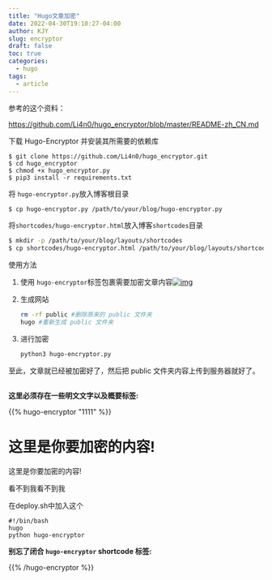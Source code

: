 ```yaml
---
title: "Hugo文章加密"
date: 2022-04-30T19:10:27-04:00
author: KJY
slug: encryptor
draft: false
toc: true
categories:  
  - hugo
tags:        
  - article
---
```


参考的这个资料：

https://github.com/Li4n0/hugo_encryptor/blob/master/README-zh_CN.md

下载 Hugo-Encryptor 并安装其所需要的依赖库

```
$ git clone https://github.com/Li4n0/hugo_encryptor.git
$ cd hugo_encryptor
$ chmod +x hugo_encryptor.py
$ pip3 install -r requirements.txt
```

将 `hugo-encryptor.py`放入博客根目录

```bash
$ cp hugo-encryptor.py /path/to/your/blog/hugo-encryptor.py
```

将`shortcodes/hugo-encryptor.html`放入博客`shortcodes`目录

```bash
$ mkdir -p /path/to/your/blog/layouts/shortcodes
$ cp shortcodes/hugo-encryptor.html /path/to/your/blog/layouts/shortcodes/hugo-encryptor.html
```

使用方法


1. 使用 `hugo-encryptor`标签包裹需要加密文章内容[![img](https://www.10101.io/usr/uploads/2021/06/1320048532.png)](https://www.10101.io/usr/uploads/2021/06/1320048532.png)

   

2. 生成网站

   ```bash
   rm -rf public #删除原来的 public 文件夹
   hugo #重新生成 public 文件夹
   ```

3. 进行加密

   ```bash
   python3 hugo-encryptor.py
   ```

至此，文章就已经被加密好了，然后把 public 文件夹内容上传到服务器就好了。

##  


**这里必须存在一些明文文字以及概要标签:**

<!--more-->

{{% hugo-encryptor "1111" %}}

# 这里是你要加密的内容!

这里是你要加密的内容!

看不到我看不到我

在deploy.sh中加入这个

```
#!/bin/bash
hugo
python hugo-encryptor
```

**别忘了闭合 `hugo-encryptor` shortcode 标签:**

{{% /hugo-encryptor %}}